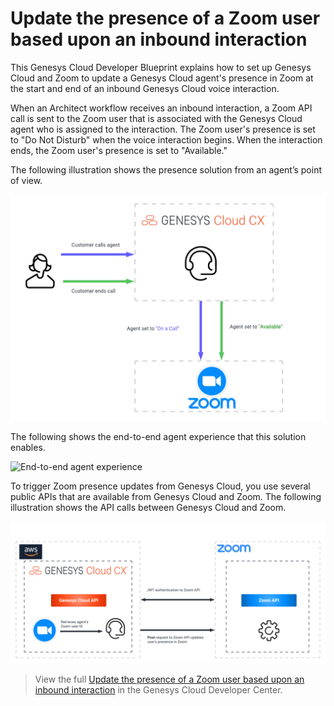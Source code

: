 # Update the presence of a Zoom user based upon an inbound interaction

This Genesys Cloud Developer Blueprint explains how to set up Genesys Cloud and Zoom to update a Genesys Cloud agent's presence in Zoom at the start and end of an inbound Genesys Cloud voice interaction.

When an Architect workflow receives an inbound interaction, a Zoom API call is sent to the Zoom user that is associated with the Genesys Cloud agent who is assigned to the interaction. The Zoom user's presence is set to "Do Not Disturb" when the voice interaction begins. When the interaction ends, the Zoom user's presence is set to "Available."

The following illustration shows the presence solution from an agent’s point of view.

![Zoom presence update from an agent's point of view](blueprint/images/zoom-workflow.png "Zoom presence update from an agent's point of view")

The following shows the end-to-end agent experience that this solution enables.

![End-to-end agent experience](blueprint/images/ZoomGCPresenceSyncBlueprint.gif "End-to-end agent experience")

To trigger Zoom presence updates from Genesys Cloud, you use several public APIs that are available from Genesys Cloud and Zoom. The following illustration shows the API calls between Genesys Cloud and Zoom.

![The API calls between Genesys Cloud and Zoom](blueprint/images/zoom-architect.png "The API calls between Genesys Cloud and Zoom")

> View the full [Update the presence of a Zoom user based upon an inbound interaction](https://developer.genesys.cloud/blueprints/update-zoom-presence-from-inbound-interaction-trigger-blueprint) in the Genesys Cloud Developer Center.
